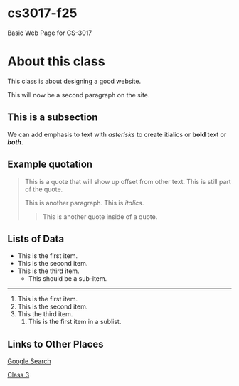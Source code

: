 # cs3017-f25
Basic Web Page for CS-3017

# About this class
This class is about designing a good website.

This will now be a second paragraph on the site.

## This is a subsection
We can add emphasis to text with *asterisks* to create itialics or **bold** text or ***both***.

## Example quotation
> This is a quote that will show up offset from other text.
> This is still part of the quote.
>
> This is another paragraph. This is *italics*.
>
> > This is another quote inside of a quote.

## Lists of Data

+ This is the first item.
+ This is the second item.
+ This is the third item.
  + This should be a sub-item.
 
----------

1.  This is the first item.
2.  This is the second item.
3.  This the third item.
    1. This is the first item in a sublist.

## Links to Other Places

[Google Search](https://google.com)

[Class 3](class3.md)
